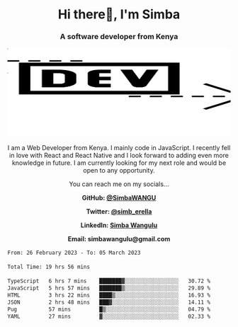 
<h1 align="center"> Hi there👋, I'm Simba</h1>
<h3 align="center">A software developer from Kenya</h3>

<img src="/arrow-svgrepo-com.svg" margin="auto" width="100%" height="200px">


<p align="center">I am a Web Developer from Kenya. I mainly code in JavaScript. I recently fell in love with React and React Native and I look forward to adding even more knowledge in future. I am currently looking for my next role and would be open to any opportunity.</p>

<p align="center">You can reach me on my socials... </p>

<div align="center">

__<p>  GitHub: [@SimbaWANGU](https://github.com/SimbaWANGU)__  </p>
__<p> Twitter: [@simb_erella](https://twitter.com/simb_erella)__ </p>
__<p> LinkedIn: [Simba Wangulu](https://www.linkedin.com/in/simba-wangulu/)__ </p>
__<p> Email: simbawangulu@gmail.com__ </p>

</div>

<!--START_SECTION:waka-->

```text
From: 26 February 2023 - To: 05 March 2023

Total Time: 19 hrs 56 mins

TypeScript   6 hrs 7 mins    ███████▓░░░░░░░░░░░░░░░░░   30.72 %
JavaScript   5 hrs 57 mins   ███████▒░░░░░░░░░░░░░░░░░   29.89 %
HTML         3 hrs 22 mins   ████▒░░░░░░░░░░░░░░░░░░░░   16.93 %
JSON         2 hrs 48 mins   ███▓░░░░░░░░░░░░░░░░░░░░░   14.11 %
Pug          57 mins         █▒░░░░░░░░░░░░░░░░░░░░░░░   04.79 %
YAML         27 mins         ▓░░░░░░░░░░░░░░░░░░░░░░░░   02.33 %
```

<!--END_SECTION:waka-->
